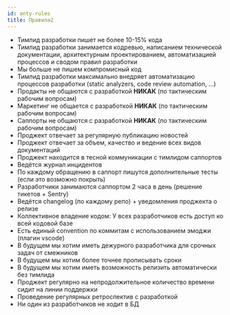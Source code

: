 ```yaml
---
id: anty-rules
title: Правила2
---
```

- Тимлид разработки пишет не более 10-15% кода
- Тимлид разработки занимается кодревью, написанием технической документации, архитектурным проектированием, автоматизацией процессов и сводом правил разработки
- Мы больше не пишем компромисный код
- Тимлид разработки максимально внедряет автоматизацию процессов разработки (static analyzers, code review automation, ...)
- Продакты не общаются с разработкой **НИКАК** (по тактическим рабочим вопросам)
- Маркетинг не общается с разработкой **НИКАК** (по тактическим рабочим вопросам)
- Саппорты не общаются с разработкой **НИКАК** (по тактическим рабочим вопросам)
- Проджект отвечает за регулярную публикацию новостей
- Проджект отвечает за объем, качество и ведение всех видов документаций
- Проджект находится в тесной коммуникации с тимлидом саппортов
- Ведётся журнал инцидентов
- По каждому обращению в саппорт пишутся дополнительные тесты (если это возможно покрыть)
- Разработчики занимаются саппортом 2 часа в день (решение тикетов + Sentry)
- Ведётся changelog (по каждому репо) + уведомления проджекта о релизе
- Коллективное владение кодом: У всех разработчиков есть доступ ко всей кодовой базе
- Есть единый convention по коммитам с использованием эмоджи (плагин vscode)
- В будущем мы хотим иметь дежурного разработчика для срочных задач от смежников
- В будущем мы хотим более точнее прописывать сроки
- В будущем мы хотим иметь возможность релизить автоматически без тимлида
- Проджект регулярно на непродолжительное количество времени сидит на линии поддержки
- Проведение регулярных ретроспектив с разработкой
- Ни один из разработчиков не ходит в БД
